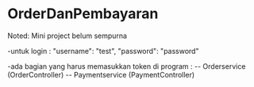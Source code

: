 # OrderDanPembayaran

Noted: Mini project belum sempurna

-untuk login :
  "username": "test",
  "password": "password"

-ada bagian yang harus memasukkan token di program :
  -- Orderservice (OrderController)
  -- Paymentservice (PaymentController)
